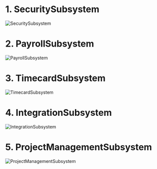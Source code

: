 # 1. SecuritySubsystem

![SecuritySubsystem](https://www.planttext.com/api/plantuml/png/h9F1JiCm38RlUOeSYqHVOAggIUF2WGDKSFTQKqLBdP4um0Gy6GSUYLSWKTKbwoekq4DK_RQ_ttASxy-ljMEmx0Sjt4wHjCQXs4ExWnvbWwstYW-Dtxg3OnnaLRdflwxbcv1I4QDzX1RbzNbwJ0YVDhsYmZkq10EkPCDMKNyfz-3SYx7Tf5oivDOOZK2XxaE4ezKXvTZ73L1eoovqyGyczw5oOiqfepedZQeDh4p9Y0-WLGTiZjZdKS2DnGw95MZtXuQlW64B3ZU625jMXYQV7Zc9XRSwmQFThrQfyDJjt0LVmxKmtdgqX-8fdXdc3ftNt22VKevorkfOKxH6-u4oH3RIG5ZOhkgzBEUx8UQxKfPrkeZ5wFaSHRgvc10tGonCEyQoebaaJM2DrCK7zWC00F__0m00)

# 2. PayrollSubsystem

![PayrollSubsystem](https://www.planttext.com/api/plantuml/png/b5H1JiCm4Bpd5Ju6gVb054MLMWwLG88MYVFMMTeeZbtijI02NiQ19_4571AdITrAa8CLxuvdDZDMlZ-_veP0awr5PAfICgqCHWVW5UoGtK6ZbH0RkpMD8QnPbXd_dkViBMAib8Jw2JYoLO1k--xHLlQj-2fbDwMXpEtv7dcLEyH7v1Okm1YlTmlIgUipQlzb-otxar0hAobbIsMt0hiQrWUX6iJLCcKRqgNSTVK221tIhLFEwnxlESjYUav2ZTFANbajcdN7vvL7Z0zbZHnquHbRl7bKkiBY3wE6vYr0S2k0bFQClAzWx2dIuJjcZ7hzT9Z4sUgjcoeuEs0B1XTAIkHKAkabTaZ7Okm-s8yuOzQWFkuEZkT5wS4rftKyE5KBLV0LkIMyjwYR-BbTHpHhD5RG1cdACfH7etPdOgw4hUM8OXoRWtNcXx1HYauelFRPUvASNENev6OdIHxcTGuKMXw5ERT07-Y5ji_sGdl8-qp4RNyaVz8vsZv7MRI_aHy0003__mC0)


# 3. TimecardSubsystem

![TimecardSubsystem](https://www.planttext.com/api/plantuml/png/h5FDJeGm4BxtANh4H5vWGyWcxcKF7bnCF9So8g6qs4wZHFV9FFX8le93iFmVvJ0fttm_xHH-lhwF3eL5toZcwafpQnomLiXQbC0VgmQai4NcSzSvX8OdYGlhDEKVZFDA8zXd8O6Vj_IUG0zfcWf3EyA_nM4Ck3dmt1W5GfFWogX89PmR-_T2qtxiJln_k0UZ5-EjUpAs1XAVZCyL30reMcKwWFFfm3EqbIu7l108nAIwD2P4vCB1dT4Q95P6XuWIS08ZRrKmlENUWPtUMl9vC_qf1eJEC0cNQTiKU0Vf4Huys2vwxUlCvWBEAym0bouZFDlge8caKRxHCulv38WsZ6fB6qTuPHIqytaadt6ylcEsllCuJdS6kaiB6DkvWBu_awywqr2Ee8l-R_W5003__mC0)

# 4. IntegrationSubsystem

![IntegrationSubsystem](https://www.planttext.com/api/plantuml/png/l5F1JiCm3BtdAt8S4ls1gggctNO0JPGVS5ElL6sJ4YT84-pBEF19_09kjw4KKca7H0-L4py_sy_Ev_l7cXnOv_jEKDjeQGsX642rKAFSQeUr1TSONVYI3kImbrb65plFvQkGic6OtOFYW6Z4YE5li4OXqGPq-sX14wWHjXhWe9vGjQdSdQsRL9R6T0Zw54YegvtbB0_ux97SgW87gImStzKpy57mJtL05DP-1vgxiP7A_x6gGAGnLp6JfiB1KECYMMzboUYjtfjKRiwMxQUsbZeFwACT_r6oeA59XWBjIyEdRrtvxgf9pQ8NPdGjru-gBmIWbF7QtVk-H7lXEBciyOuFlrn7mRJnVSxUaYIoNoAoSacIX_DUX8GQY711fbmXmLojqJkBNVDMZe_v2m00__y30000)

# 5. ProjectManagementSubsystem

![ProjectManagementSubsystem](https://www.planttext.com/api/plantuml/png/h59BJiCm4Dtx55u6YLoWYg9AT9C54f0JkCuqClKdUCQ223WP2ux45N1KqZXfr1LPM9cPzzuyp_ZdwtkB93m5enaUbUNU8R1EoADeWJzuzmoIxeMDaG5BTTXZZmI65mME_sN9tnddoXBuWv30goky0Hc_5kWFLDc3oy1qslK0rMx3Q_BAjZURiNiaVB9uI2qGvvRyYer_41zrL3CIJh4L1kQP1b1wrP5oDYaaYZj1OYyGxforKJdY4fDJCWjUZmAtF23uAUgYpglpJM9-8iwxNNQ1Dv21u360xxENuKnadW23fXeMKpYd4widJYQT3iOc4icTeyArnHSVURxO7biiCy_ByrvMIfUpP2lZ7P09Ob6Phhm5smol_XS00F__0m00)

